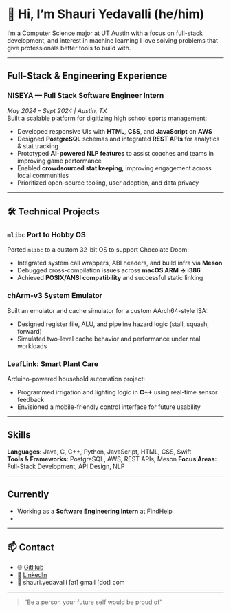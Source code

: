 

<!--
**ShauriY/ShauriY** is a ✨ _special_ ✨ repository because its `README.md` (this file) appears on your GitHub profile.

Here are some ideas to get you started:

- 🔭 I’m currently working on ...
- 🌱 I’m currently learning ...
- 👯 I’m looking to collaborate on ...
- 🤔 I’m looking for help with ...
- 💬 Ask me about ...
- 📫 How to reach me: ...
- 😄 Pronouns: ...
- ⚡ Fun fact: ...
-->

# 👋 Hi, I’m Shauri Yedavalli (he/him)

I’m a Computer Science major at UT Austin with a focus on full-stack development, and interest in machine learning I love solving problems that give professionals better tools to build with.

---

## Full-Stack & Engineering Experience

### **NISEYA — Full Stack Software Engineer Intern**  
*May 2024 – Sept 2024 | Austin, TX*  
Built a scalable platform for digitizing high school sports management:

- Developed responsive UIs with **HTML**, **CSS**, and **JavaScript** on **AWS**
- Designed **PostgreSQL** schemas and integrated **REST APIs** for analytics & stat tracking  
- Prototyped **AI-powered NLP features** to assist coaches and teams in improving game performance
- Enabled **crowdsourced stat keeping**, improving engagement across local communities
- Prioritized open-source tooling, user adoption, and data privacy  

---

## 🛠️ Technical Projects

### `mlibc` Port to Hobby OS  
Ported `mlibc` to a custom 32-bit OS to support Chocolate Doom:

- Integrated system call wrappers, ABI headers, and build infra via **Meson**
- Debugged cross-compilation issues across **macOS ARM → i386**  
- Achieved **POSIX/ANSI compatibility** and successful static linking

### chArm-v3 System Emulator  
Built an emulator and cache simulator for a custom AArch64-style ISA:

- Designed register file, ALU, and pipeline hazard logic (stall, squash, forward)
- Simulated two-level cache behavior and performance under real workloads

### LeafLink: Smart Plant Care  
Arduino-powered household automation project:

- Programmed irrigation and lighting logic in **C++** using real-time sensor feedback
- Envisioned a mobile-friendly control interface for future usability

---

## Skills

**Languages:** Java, C, C++, Python, JavaScript, HTML, CSS, Swift  
**Tools & Frameworks:** PostgreSQL, AWS, REST APIs, Meson
**Focus Areas:** Full-Stack Development, API Design, NLP

---

## Currently

- Working as a **Software Engineering Intern** at FindHelp
- <!-- focused on internal tools using **Python APIs** and **GCP**
  Exploring the intersection of backend infra and intelligent user interfaces
  Interested in impactful developer experiences & automating pain points -->

---

## 📫 Contact

- 🌐 [GitHub](https://github.com/shauriyedavalli)  
- 🔗 [LinkedIn](https://www.linkedin.com/in/shauri-yedavalli)  
- 📧 shauri.yedavalli [at] gmail [dot] com  

---

> “Be a person your future self would be proud of”

